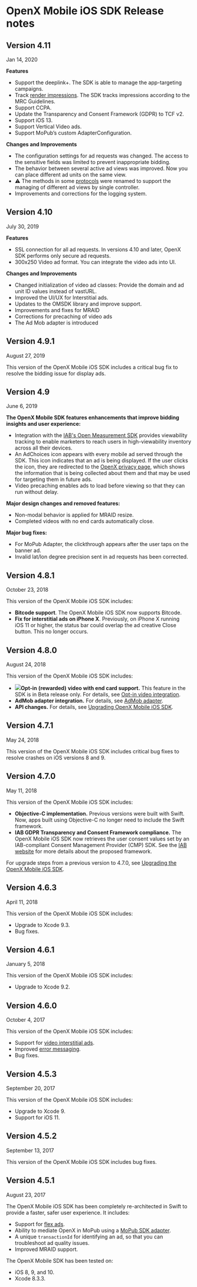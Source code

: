 OpenX Mobile iOS SDK Release notes
==================================

Version 4.11
-----------

Jan 14, 2020

**Features**

* Support the deeplink+. The SDK is able to manage the app-targeting campaigns.
* Track [render impressions](info/ios-sdk-impression-tracking.md). The SDK tracks impressions according to the MRC Guidelines.
* Support CCPA.
* Update the Transparency and Consent Framework (GDPR) to TCF v2.
* Support iOS 13.
* Support Vertical Video ads.
* Support MoPub’s custom AdapterConfiguration.

**Changes and Improvements**

* The configuration settings for ad requests was changed. The access to the sensitive fields was limited to prevent inappropriate bidding.
* The behavior between several active ad views was improved. Now you can place different ad units on the same view.
* ⚠️ The methods in some [protocols](ios-sdk-delegates.md) were renamed to support the managing of different ad views by single controller.
* Improvements and corrections for the logging system.


Version 4.10
-----------

July 30, 2019


**Features**

* SSL connection for all ad requests. In versions 4.10 and later, OpenX SDK performs only secure ad requests.
* 300x250 Video ad format. You can integrate the video ads into UI.

**Changes and Improvements**

* Changed initialization of video ad classes: Provide the domain and ad unit ID values instead of vastURL.
* Improved the UI/UX for Interstitial ads.
* Updates to the OMSDK library and improve support.
* Improvements and fixes for MRAID  
* Corrections for precaching of video ads
* The Ad Mob adapter is introduced


Version 4.9.1
-----------

August 27, 2019

This version of the OpenX Mobile iOS SDK includes a critical bug fix to resolve the bidding issue for display ads.


Version 4.9
-----------

June 6, 2019

**The OpenX Mobile SDK features enhancements that improve bidding insights and user experience:**

* Integration with the [IAB's Open Measurement SDK](https://iabtechlab.com/standards/open-measurement-sdk/) provides viewability tracking to enable marketers to reach users in high-viewability inventory across all their devices.
* An AdChoices icon appears with every mobile ad served through the SDK. This icon indicates that an ad is being displayed. If the user clicks the icon, they are redirected to the [OpenX privacy page](https://www.openx.com/legal/privacy-policy/), which shows the information that is being collected about them and that may be used for targeting them in future ads.
* Video precaching enables ads to load before viewing so that they can run without delay.

**Major design changes and removed features:**

* Non-modal behavior is applied for MRAID resize.
* Completed videos with no end cards automatically close.

**Major bug fixes:**

* For MoPub Adapter, the clickthrough appears after the user taps on the banner ad.
* Invalid lat/lon degree precision sent in ad requests has been corrected.

Version 4.8.1
-------------

October 23, 2018

This version of the OpenX Mobile iOS SDK includes:

-   **Bitcode support**. The OpenX Mobile iOS SDK now supports Bitcode.
-   **Fix for interstitial ads on iPhone X**. Previously, on iPhone X
    running iOS 11 or higher, the status bar could overlap the ad
    creative Close button. This no longer occurs.

Version 4.8.0
---------------------

August 24, 2018

This version of the OpenX Mobile iOS SDK includes:

-   ![](res/Beta-banner.png)**Opt-in** **(rewarded)**
    **video with end card support.** This feature in the SDK is in Beta release only. For details, see [Opt-in video integration](ios-sdk-video-optin-integration.md).
-   **AdMob adapter integration.** For details, see [AdMob adapter](ios-sdk-admob-adapter.md).
-   **API changes.** For details, see [Upgrading OpenX Mobile iOS SDK](ios-sdk-upgrading.md).

Version 4.7.1
-------------

May 24, 2018

This version of the OpenX Mobile iOS SDK includes critical bug fixes to
resolve crashes on iOS versions 8 and 9.

Version 4.7.0
-------------------------

May 11, 2018

This version of the OpenX Mobile iOS SDK includes:

-   **Objective-C implementation.** Previous versions were built with
    Swift. Now, apps built using Objective-C no longer need to include
    the Swift framework.
-   **IAB GDPR Transparency and Consent Framework compliance.** The
    OpenX Mobile iOS SDK now retrieves the user consent values set by an
    IAB-compliant Consent Management Provider (CMP) SDK. See the [IAB website](https://www.iab.com/news/iab-europe-releases-gdpr-transparency-consent-framework-public-comment/)
    for more details about the proposed framework.

For upgrade steps from a previous version to 4.7.0, see [Upgrading the OpenX Mobile iOS SDK](ios-sdk-upgrading.md).

Version 4.6.3
-------------

April 11, 2018

This version of the OpenX Mobile iOS SDK includes:

-   Upgrade to Xcode 9.3.
-   Bug fixes.

Version 4.6.1
-------------

January 5, 2018

This version of the OpenX Mobile iOS SDK includes:

-   Upgrade to Xcode 9.2.

Version 4.6.0
-------------

October 4, 2017

This version of the OpenX Mobile iOS SDK includes:

-   Support for [video interstitial
    ads](ios-sdk-video-interstitial-integration.md).
-   Improved [error messaging](ios-sdk-logging.md).
-   Bug fixes.

Version 4.5.3
-------------

September 20, 2017

This version of the OpenX Mobile iOS SDK includes:

-   Upgrade to Xcode 9.
-   Support for iOS 11.

Version 4.5.2
-------------

September 13, 2017

This version of the OpenX Mobile iOS SDK includes bug fixes.

Version 4.5.1
-------------

August 23, 2017

The OpenX Mobile iOS SDK has been completely re-architected in Swift to
provide a faster, safer user experience. It includes:

-   Support for [flex ads](ios-sdk-flex-ads.md).
-   Ability to mediate OpenX in MoPub using a [MoPub SDK
    adapter](ios-sdk-mopub-adapter.md).
-   A unique `transactionId` for identifying an ad, so that you can
    troubleshoot ad quality issues.
-   Improved MRAID support.

The OpenX Mobile SDK has been tested on:

-   iOS 8, 9, and 10.
-   Xcode 8.3.3.
